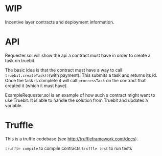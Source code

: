 # WIP
Incentive layer contracts and deployment information.

# API
Requester.sol will show the api a contract must have in order to create a task on truebit.

The basic idea is that the contract must have a way to call `truebit.createTask()`(with payment). This submits a task and returns its id. Once the task is complete it will call `proccessTask` on the contract that created it (which it must have).

ExampleRequester.sol is an example of how such a contract might want to use Truebit. It is able to handle the solution from Truebit and updates a variable.

# Truffle
This is a truffle codebase (see http://truffleframework.com/docs).

`truffle compile` to compile contracts
`truffle test` to run tests
